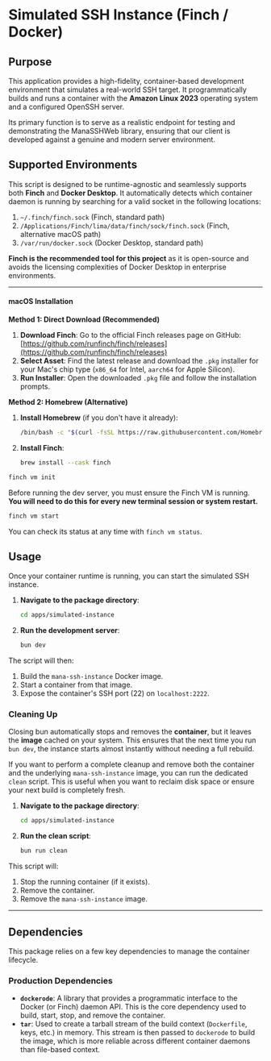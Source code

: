 # Simulated SSH Instance (Finch / Docker)

## Purpose

This application provides a high-fidelity, container-based development environment that simulates a real-world SSH target. It programmatically builds and runs a container with the **Amazon Linux 2023** operating system and a configured OpenSSH server.

Its primary function is to serve as a realistic endpoint for testing and demonstrating the ManaSSHWeb library, ensuring that our client is developed against a genuine and modern server environment.

## Supported Environments

This script is designed to be runtime-agnostic and seamlessly supports both **Finch** and **Docker Desktop**. It automatically detects which container daemon is running by searching for a valid socket in the following locations:

1.  `~/.finch/finch.sock` (Finch, standard path)
2.  `/Applications/Finch/lima/data/finch/sock/finch.sock` (Finch, alternative macOS path)
3.  `/var/run/docker.sock` (Docker Desktop, standard path)

**Finch is the recommended tool for this project** as it is open-source and avoids the licensing complexities of Docker Desktop in enterprise environments.

---

#### macOS Installation

**Method 1: Direct Download (Recommended)**

1.  **Download Finch**: Go to the official Finch releases page on GitHub: [https://github.com/runfinch/finch/releases](https://github.com/runfinch/finch/releases)
2.  **Select Asset**: Find the latest release and download the `.pkg` installer for your Mac's chip type (`x86_64` for Intel, `aarch64` for Apple Silicon).
3.  **Run Installer**: Open the downloaded `.pkg` file and follow the installation prompts.

**Method 2: Homebrew (Alternative)**

1.  **Install Homebrew** (if you don't have it already):
    ```bash
    /bin/bash -c "$(curl -fsSL https://raw.githubusercontent.com/Homebrew/install/HEAD/install.sh)"
    ```
2.  **Install Finch**:
    ```bash
    brew install --cask finch

```bash
finch vm init
```

Before running the dev server, you must ensure the Finch VM is running. **You will need to do this for every new terminal session or system restart.**

```bash
finch vm start
```

You can check its status at any time with `finch vm status`.

## Usage

Once your container runtime is running, you can start the simulated SSH instance.

1.  **Navigate to the package directory**:
    ```bash
    cd apps/simulated-instance
    ```

2.  **Run the development server**:
    ```bash
    bun dev
    ```

The script will then:
1.  Build the `mana-ssh-instance` Docker image.
2.  Start a container from that image.
3.  Expose the container's SSH port (22) on `localhost:2222`.

### Cleaning Up

Closing bun automatically stops and removes the **container**, but it leaves the **image** cached on your system. This ensures that the next time you run `bun dev`, the instance starts almost instantly without needing a full rebuild.

If you want to perform a complete cleanup and remove both the container and the underlying `mana-ssh-instance` image, you can run the dedicated `clean` script. This is useful when you want to reclaim disk space or ensure your next build is completely fresh.

1.  **Navigate to the package directory**:
    ```bash
    cd apps/simulated-instance
    ```

2.  **Run the clean script**:
    ```bash
    bun run clean
    ```

This script will:
1.  Stop the running container (if it exists).
2.  Remove the container.
3.  Remove the `mana-ssh-instance` image.

---

## Dependencies

This package relies on a few key dependencies to manage the container lifecycle.

### Production Dependencies

-   **`dockerode`**: A library that provides a programmatic interface to the Docker (or Finch) daemon API. This is the core dependency used to build, start, stop, and remove the container.
-   **`tar`**: Used to create a tarball stream of the build context (`Dockerfile`, keys, etc.) in memory. This stream is then passed to `dockerode` to build the image, which is more reliable across different container daemons than file-based context.

 
